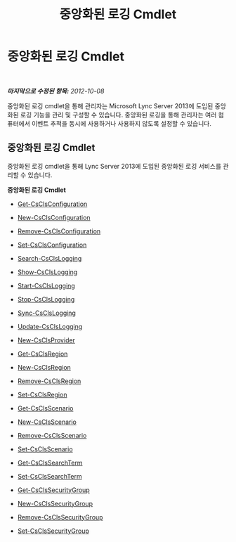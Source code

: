 ﻿---
title: 중앙화된 로깅 Cmdlet
TOCTitle: 중앙화된 로깅 Cmdlet
ms:assetid: 8ba5bcae-8b99-489c-9355-6e77d4ad9100
ms:mtpsurl: https://technet.microsoft.com/ko-kr/library/JJ205064(v=OCS.15)
ms:contentKeyID: 49304315
ms.date: 08/10/2015
mtps_version: v=OCS.15
ms.translationtype: HT
---

# 중앙화된 로깅 Cmdlet

 

_**마지막으로 수정된 항목:** 2012-10-08_

중앙화된 로깅 cmdlet을 통해 관리자는 Microsoft Lync Server 2013에 도입된 중앙화된 로깅 기능을 관리 및 구성할 수 있습니다. 중앙화된 로깅을 통해 관리자는 여러 컴퓨터에서 이벤트 추적을 동시에 사용하거나 사용하지 않도록 설정할 수 있습니다.

## 중앙화된 로깅 Cmdlet

중앙화된 로깅 cmdlet을 통해 Lync Server 2013에 도입된 중앙화된 로깅 서비스를 관리할 수 있습니다.

**중앙화된 로깅 Cmdlet**

  - [Get-CsClsConfiguration](get-csclsconfiguration.md)

  - [New-CsClsConfiguration](new-csclsconfiguration.md)

  - [Remove-CsClsConfiguration](remove-csclsconfiguration.md)

  - [Set-CsClsConfiguration](set-csclsconfiguration.md)

  - [Search-CsClsLogging](search-csclslogging.md)

  - [Show-CsClsLogging](show-csclslogging.md)

  - [Start-CsClsLogging](start-csclslogging.md)

  - [Stop-CsClsLogging](stop-csclslogging.md)

  - [Sync-CsClsLogging](sync-csclslogging.md)

  - [Update-CsClsLogging](update-csclslogging.md)

  - [New-CsClsProvider](new-csclsprovider.md)

  - [Get-CsClsRegion](get-csclsregion.md)

  - [New-CsClsRegion](new-csclsregion.md)

  - [Remove-CsClsRegion](remove-csclsregion.md)

  - [Set-CsClsRegion](set-csclsregion.md)

  - [Get-CsClsScenario](get-csclsscenario.md)

  - [New-CsClsScenario](new-csclsscenario.md)

  - [Remove-CsClsScenario](remove-csclsscenario.md)

  - [Set-CsClsScenario](set-csclsscenario.md)

  - [Get-CsClsSearchTerm](get-csclssearchterm.md)

  - [Set-CsClsSearchTerm](set-csclssearchterm.md)

  - [Get-CsClsSecurityGroup](get-csclssecuritygroup.md)

  - [New-CsClsSecurityGroup](new-csclssecuritygroup.md)

  - [Remove-CsClsSecurityGroup](remove-csclssecuritygroup.md)

  - [Set-CsClsSecurityGroup](set-csclssecuritygroup.md)

